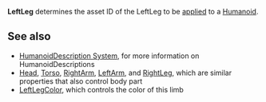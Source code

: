 **LeftLeg** determines the asset ID of the LeftLeg to be [applied](https://developer.roblox.com/en-us/api-reference/function/Humanoid/ApplyDescription) to a [Humanoid](https://developer.roblox.com/en-us/api-reference/class/Humanoid).

See also
--------

*   [HumanoidDescription System](https://developer.roblox.com/en-us/articles/humanoiddescription-system), for more information on HumanoidDescriptions
*   [Head](https://developer.roblox.com/en-us/api-reference/property/HumanoidDescription/Head), [Torso](https://developer.roblox.com/en-us/api-reference/property/HumanoidDescription/Torso), [RightArm](https://developer.roblox.com/en-us/api-reference/property/HumanoidDescription/RightArm), [LeftArm](https://developer.roblox.com/en-us/api-reference/property/HumanoidDescription/LeftArm), and [RightLeg](https://developer.roblox.com/en-us/api-reference/property/HumanoidDescription/RightLeg), which are similar properties that also control body part
*   [LeftLegColor](https://developer.roblox.com/en-us/api-reference/property/HumanoidDescription/LeftLegColor), which controls the color of this limb
